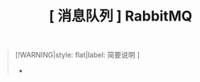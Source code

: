 <h1 align="center">[ 消息队列 ] RabbitMQ</h1>
<p align="center">
</p><br/>




>[!WARNING|style: flat|label: 简要说明 ]
>
>- 
>
> 
